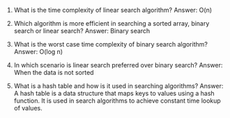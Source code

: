 

1) What is the time complexity of linear search algorithm? 
Answer: O(n)

2) Which algorithm is more efficient in searching a sorted array, binary search or linear search? 
Answer: Binary search

3) What is the worst case time complexity of binary search algorithm? 
Answer: O(log n)

4) In which scenario is linear search preferred over binary search? 
Answer: When the data is not sorted

5) What is a hash table and how is it used in searching algorithms? 
Answer: A hash table is a data structure that maps keys to values using a hash function. It is used in search algorithms to achieve constant time lookup of values.
